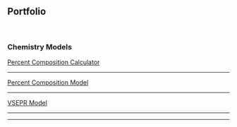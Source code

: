 Portfolio
---
<br>


### Chemistry Models 

[Percent Composition Calculator](https://github.com/JackHuhs/Percent-Composition-Python) 
<!-- <img src="images/dummy_thumbnail.jpg?raw=true"/> -->

---
[Percent Composition Model](https://github.com/JackHuhs/Percent-Composition-Model) 
<!-- <img src="images/dummy_thumbnail.jpg?raw=true"/> -->

---
[VSEPR Model](https://github.com/JackHuhs/VSEPR-Model) 
<!-- <img src="images/dummy_thumbnail.jpg?raw=true"/> -->

---




---
